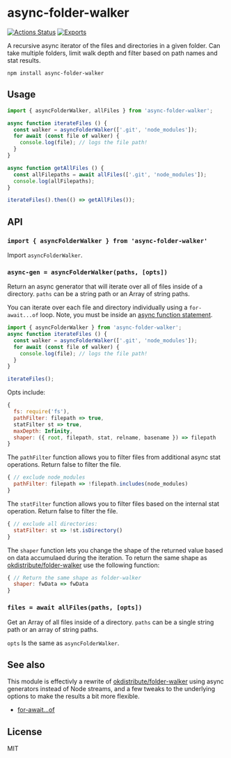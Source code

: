 # async-folder-walker
[![Actions Status](https://github.com/bcomnes/async-folder-walker/workflows/tests/badge.svg)](https://github.com/bcomnes/async-folder-walker/actions)
[![Exports](https://img.shields.io/badge/exports-esm-blue)](https://github.com/standard-things/esm)

A recursive async iterator of the files and directories in a given folder. Can take multiple folders, limit walk depth and filter based on path names and stat results.

```
npm install async-folder-walker
```

## Usage

``` js
import { asyncFolderWalker, allFiles } from 'async-folder-walker';

async function iterateFiles () {
  const walker = asyncFolderWalker(['.git', 'node_modules']);
  for await (const file of walker) {
    console.log(file); // logs the file path!
  }
}

async function getAllFiles () {
  const allFilepaths = await allFiles(['.git', 'node_modules']);
  console.log(allFilepaths);
}

iterateFiles().then(() => getAllFiles());
```

## API

### `import { asyncFolderWalker } from 'async-folder-walker'`

Import `asyncFolderWalker`.

### `async-gen = asyncFolderWalker(paths, [opts])`

Return an async generator that will iterate over all of files inside of a directory. `paths` can be a string path or an Array of string paths.

You can iterate over each file and directory individually using a `for-await...of` loop.  Note, you must be inside an [async function statement](https://developer.mozilla.org/en-US/docs/Web/JavaScript/Reference/Statements/async_function).

```js
import { asyncFolderWalker } from 'async-folder-walker';
async function iterateFiles () {
  const walker = asyncFolderWalker(['.git', 'node_modules']);
  for await (const file of walker) {
    console.log(file); // logs the file path!
  }
}

iterateFiles();
```

Opts include:

```js
{
  fs: require('fs'),
  pathFilter: filepath => true,
  statFilter st => true,
  maxDepth: Infinity,
  shaper: ({ root, filepath, stat, relname, basename }) => filepath
}
```

The `pathFilter` function allows you to filter files from additional async stat operations.  Return false to filter the file.

```js
{ // exclude node_modules
  pathFilter: filepath => !filepath.includes(node_modules)
}
```

The `statFilter` function allows you to filter files based on the internal stat operation.  Return false to filter the file.

```js
{ // exclude all directories:
  statFilter: st => !st.isDirectory()
}
```

The `shaper` function lets you change the shape of the returned value based on data accumulaed during the iteration.  To return the same shape as [okdistribute/folder-walker](https://github.com/okdistribute/folder-walker) use the following function:

```js
{ // Return the same shape as folder-walker
  shaper: fwData => fwData
}
````

### `files = await allFiles(paths, [opts])`

Get an Array of all files inside of a directory.  `paths` can be a single string path or an array of string paths.

`opts` Is the same as `asyncFolderWalker`.

## See also

This module is effectivly a rewrite of [okdistribute/folder-walker](https://github.com/okdistribute/folder-walker) using async generators instead of Node streams, and a few tweaks to the underlying options to make the results a bit more flexible.

- [for-await...of](https://developer.mozilla.org/en-US/docs/Web/JavaScript/Reference/Statements/for-await...of)

## License

MIT
